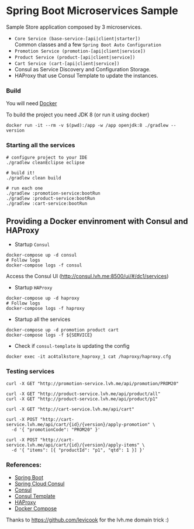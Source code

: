 # Spring Boot Microservices Sample

Sample Store application composed by 3 microservices.

- `Core Service (base-service-[api|client|starter])`  
    Common classes and a few `Spring Boot Auto Configuration`
- `Promotion Service (promotion-[api|client|service])`
- `Product Service (product-[api|client|service])`
- `Cart Service (cart-[api|client|service])`
- Consul as Service Discovery and Configuration Storage.
- HAProxy that use Consul Template to update the instances.

### Build

You will need [Docker](https://www.docker.com)

To build the project you need JDK 8 (or run it using docker)

```shell
docker run -it --rm -v $(pwd):/app -w /app openjdk:8 ./gradlew --version
```

### Starting all the services

```shell
# configure project to your IDE
./gradlew cleanEclipse eclipse

# build it!
./gradlew clean build

# run each one
./gradlew :promotion-service:bootRun
./gradlew :product-service:bootRun
./gradlew :cart-service:bootRun
```

## Providing a Docker envinroment with Consul and HAProxy

- Startup `Consul`

```shell
docker-compose up -d consul
# Follow logs
docker-compose logs -f consul
```

Access the Consul UI (http://consul.lvh.me:8500/ui/#/dc1/services)

- Startup `HAProxy`

```shell
docker-compose up -d haproxy
# Follow logs
docker-compose logs -f haproxy
```

- Startup all the services

```shell
docker-compose up -d promotion product cart
docker-compose logs -f ${SERVICE}
```

- Check if `consul-template` is updating the config

```shell
docker exec -it ac4talkstore_haproxy_1 cat /haproxy/haproxy.cfg
```

### Testing services

```shell
curl -X GET "http://promotion-service.lvh.me/api/promotion/PROM20"

curl -X GET "http://product-service.lvh.me/api/product/all"
curl -X GET "http://product-service.lvh.me/api/product/p1"

curl -X GET "http://cart-service.lvh.me/api/cart"

curl -X POST "http://cart-service.lvh.me/api/cart/{id}/{version}/apply-promotion" \
  -d '{ "promotionCode": "PROM20" }'

curl -X POST "http://cart-service.lvh.me/api/cart/{id}/{version}/apply-items" \
  -d '{ "items": [{ "productId": "p1", "qtd": 1 }] }'
```

### References:
- [Spring Boot](http://docs.spring.io/spring-boot/docs/current/reference/htmlsingle/)
- [Spring Cloud Consul](https://cloud.spring.io/spring-cloud-consul/)
- [Consul](https://github.com/hashicorp/consul)
- [Consul Template](https://github.com/hashicorp/consul-template)
- [HAProxy](https://cbonte.github.io/haproxy-dconv/)
- [Docker Compose](https://docs.docker.com/compose/)

Thanks to https://github.com/levicook for the lvh.me domain trick :)

